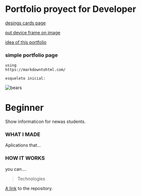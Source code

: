 # Portfolio proyect for Developer
[desings cards page](https://www.canva.com/design/DAE26KfvHFg/1jUTh9n-zDS_IrZCntE2Cg/edit)

[put device frame on image](https://studio.mockmagic.com/)

[idea of this portfolio](https://miriamhaart.com/products)

### simple portfolio page

    using
    https://markdowntohtml.com/
    
    esqueleto inicial:

![bears](http://placebear.com/200/200)

# Beginner

Show informaticon for newas students.

### WHAT I MADE
Aplications that...

### HOW IT WORKS
you can....

> Technologies

[A link](https://markdowntohtml.com) to the repository.